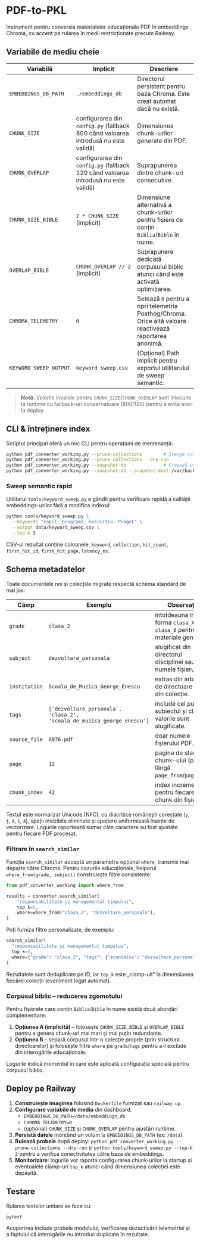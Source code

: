 # PDF-to-PKL

Instrument pentru conversia materialelor educaționale PDF în embeddings Chroma, cu accent pe rularea în medii restricționate precum Railway.

## Variabile de mediu cheie

| Variabilă | Implicit | Descriere |
|-----------|----------|-----------|
| `EMBEDDINGS_DB_PATH` | `./embeddings_db` | Directorul persistent pentru baza Chroma. Este creat automat dacă nu există. |
| `CHUNK_SIZE` | configurarea din `config.py` (fallback 800 când valoarea introdusă nu este validă) | Dimensiunea chunk-urilor generate din PDF. |
| `CHUNK_OVERLAP` | configurarea din `config.py` (fallback 120 când valoarea introdusă nu este validă) | Suprapunerea dintre chunk-uri consecutive. |
| `CHUNK_SIZE_BIBLE` | `2 * CHUNK_SIZE` (implicit) | Dimensiune alternativă a chunk-urilor pentru fișiere ce conțin `Biblia`/`Bible` în nume. |
| `OVERLAP_BIBLE` | `CHUNK_OVERLAP // 2` (implicit) | Suprapunere dedicată corpusului biblic atunci când este activată optimizarea. |
| `CHROMA_TELEMETRY` | `0` | Setează `0` pentru a opri telemetria Posthog/Chroma. Orice altă valoare reactivează raportarea anonimă. |
| `KEYWORD_SWEEP_OUTPUT` | `keyword_sweep.csv` | (Opțional) Path implicit pentru exportul utilitarului de sweep semantic. |

> **Notă:** Valorile invalide pentru `CHUNK_SIZE`/`CHUNK_OVERLAP` sunt înlocuite la runtime cu fallback-uri conservatoare (800/120) pentru a evita erori la deploy.

## CLI & întreținere index

Scriptul principal oferă un mic CLI pentru operațiuni de mentenanță:

```bash
python pdf_converter_working.py --prune-collections        # Șterge colecțiile goale și cele prefixate cu tmp_
python pdf_converter_working.py --prune-collections --dry-run
python pdf_converter_working.py --snapshot-db              # Creează un snapshot în ./snapshots/
python pdf_converter_working.py --snapshot-db --snapshot-dest /var/backups
```

### Sweep semantic rapid

Utilitarul `tools/keyword_sweep.py` e gândit pentru verificare rapidă a calității embeddings-urilor fără a modifica indexul:

```bash
python tools/keyword_sweep.py \
  --keywords "copil, programă, exercițiu, Piaget" \
  --output data/keyword_sweep.csv \
  --top-k 3
```

CSV-ul rezultat conține coloanele: `keyword`, `collection`, `hit_count`, `first_hit_id`, `first_hit_page`, `latency_ms`.

## Schema metadatelor

Toate documentele noi și colecțiile migrate respectă schema standard de mai jos:

| Câmp | Exemplu | Observații |
|------|---------|------------|
| `grade` | `clasa_2` | întotdeauna în forma `clasa_X`; `clasa_0` pentru materiale generale. |
| `subject` | `dezvoltare_personala` | slugificat din directorul disciplinei sau din numele fișierului. |
| `institution` | `Scoala_de_Muzica_George_Enescu` | extras din arborele de directoare ori din colecție. |
| `tags` | `['dezvoltare_personala', 'clasa_2', 'scoala_de_muzica_george_enescu']` | include cel puțin subiectul și clasa, valorile sunt slugificate. |
| `source_file` | `A976.pdf` | doar numele fișierului PDF. |
| `page` | `12` | pagina de start a chunk-ului (pe lângă `page_from`/`page_to`). |
| `chunk_index` | `42` | index incremental pentru fiecare chunk din fișier. |

Textul este normalizat Unicode (NFC), cu diacritice românești corectate (`ș`, `ț`, `ă`, `î`, `â`), spații invizibile eliminate și spațiere uniformizată înainte de vectorizare. Logurile raportează sumar câte caractere au fost ajustate pentru fiecare PDF procesat.

### Filtrare în `search_similar`

Funcția `search_similar` acceptă un parametru opțional `where`, transmis mai departe către Chroma. Pentru cazurile educaționale, helperul `where_from(grade, subject)` construiește filtre consistente:

```python
from pdf_converter_working import where_from

results = converter.search_similar(
    "responsabilitate și managementul timpului",
    top_k=5,
    where=where_from("clasa_2", "dezvoltare_personala"),
)
```

Poți furniza filtre personalizate, de exemplu:

```python
search_similar(
  "responsabilitate și managementul timpului",
  top_k=5,
  where={"grade": "clasa_2", "tags": {"$contains": "dezvoltare_personala"}}
)
```

Rezultatele sunt deduplicate pe ID, iar `top_k` este „clamp-uit” la dimensiunea fiecărei colecții (eveniment logat automat).

### Corpusul biblic – reducerea zgomotului

Pentru fișierele care conțin `Biblia`/`Bible` în nume există două abordări complementare:

1. **Opțiunea A (implicită)** – folosește `CHUNK_SIZE_BIBLE` și `OVERLAP_BIBLE` pentru a genera chunk-uri mai mari și mai puțin redundante.
2. **Opțiunea B** – separă corpusul într-o colecție proprie (prin structura directoarelor) și folosește filtre `where` pe `grade`/`tags` pentru a-l exclude din interogările educaționale.

Logurile indică momentul în care este aplicată configurația specială pentru corpusul biblic.

## Deploy pe Railway

1. **Construiește imaginea** folosind `Dockerfile` furnizat sau `railway up`.
2. **Configurare variabile de mediu** din dashboard:
   - `EMBEDDINGS_DB_PATH=/data/embeddings_db`
   - `CHROMA_TELEMETRY=0`
   - (opțional) `CHUNK_SIZE` și `CHUNK_OVERLAP` pentru ajustări runtime.
3. **Persistă datele** montând un volum la `EMBEDDINGS_DB_PATH` (ex: `/data`).
4. **Rulează probele** după deploy: `python pdf_converter_working.py --prune-collections --dry-run` și `python tools/keyword_sweep.py --top-k 2` pentru a verifica conectivitatea către baza de embeddings.
5. **Monitorizare**: logurile vor raporta configurarea chunk-urilor la startup și eventualele clamp-uri `top_k` atunci când dimensiunea colecției este depășită.

## Testare

Rularea testelor unitare se face cu:

```bash
pytest
```

Acoperirea include probele modelului, verificarea dezactivării telemetriei și a faptului că interogările nu introduc duplicate în rezultate.
